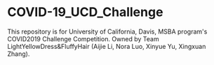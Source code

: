 # COVID-19_UCD_Challenge
This repository is for University of California, Davis, MSBA program's COVID2019 Challenge Competition. Owned by Team LightYellowDress&amp;FluffyHair (Aijie Li, Nora Luo, Xinyue Yu, Xingxuan Zhang). 
